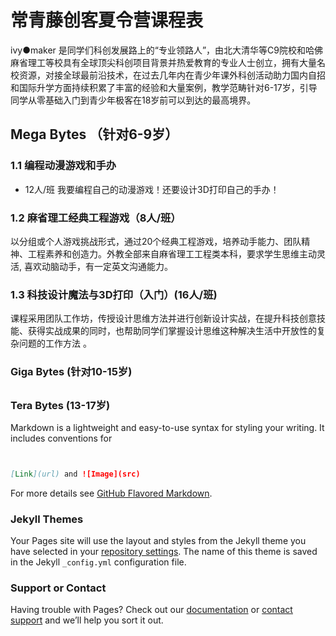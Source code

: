 # 常青藤创客夏令营课程表

ivy●maker 是同学们科创发展路上的“专业领路人”，由北大清华等C9院校和哈佛麻省理工等校具有全球顶尖科创项目背景并热爱教育的专业人士创立，拥有大量名校资源，对接全球最前沿技术，在过去几年内在青少年课外科创活动助力国内自招和国际升学方面持续积累了丰富的经验和大量案例，教学范畴针对6-17岁，引导同学从零基础入门到青少年极客在18岁前可以到达的最高境界。

## Mega Bytes （针对6-9岁）
### 1.1 编程动漫游戏和手办
* 12人/班
我要编程自己的动漫游戏！还要设计3D打印自己的手办！
### 1.2 麻省理工经典工程游戏（8人/班）
以分组或个人游戏挑战形式，通过20个经典工程游戏，培养动手能力、团队精神、工程素养和创造力。外教全部来自麻省理工工程类本科，要求学生思维主动灵活, 喜欢动脑动手，有一定英文沟通能力。
### 1.3 科技设计魔法与3D打印（入门）(16人/班)
课程采用团队工作坊，传授设计思维方法并进行创新设计实战，在提升科技创意技能、获得实战成果的同时，也帮助同学们掌握设计思维这种解决生活中开放性的复杂问题的工作方法 。

### Giga Bytes (针对10-15岁)
##
##
##

### Tera Bytes (13-17岁)

Markdown is a lightweight and easy-to-use syntax for styling your writing. It includes conventions for

```markdown


[Link](url) and ![Image](src)
```

For more details see [GitHub Flavored Markdown](https://guides.github.com/features/mastering-markdown/).

### Jekyll Themes

Your Pages site will use the layout and styles from the Jekyll theme you have selected in your [repository settings](https://github.com/curious-jane/ivymaker/settings). The name of this theme is saved in the Jekyll `_config.yml` configuration file.

### Support or Contact

Having trouble with Pages? Check out our [documentation](https://help.github.com/categories/github-pages-basics/) or [contact support](https://github.com/contact) and we’ll help you sort it out.

